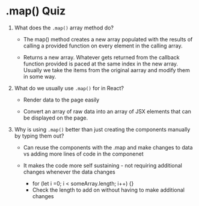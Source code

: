 # .map() Quiz

1. What does the `.map()` array method do?

    - The map() method creates a new array populated with the results of calling a provided function on every element in the calling array.

    - Returns a new array. Whatever gets returned from the callback function provided is paced at the same index in the new array. Usually we take the items from the original aarray and modify them in some way.

2. What do we usually use `.map()` for in React?

    - Render data to the page easily

    - Convert an array of raw data into an array of JSX elements that can be displayed on the page.

3. Why is using `.map()` better than just creating the components
   manually by typing them out?

    - Can reuse the components with the .map and make changes to data vs adding more lines of code in the componenet 
    
    - It makes the code more self sustaining - not requiring additional changes whenever the data changes
        - for (let i =0; i < someArray.length; i++) {}
        - Check the length to add on without having to make additional changes